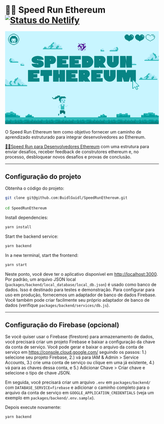 # 🏃‍♀️ Speed Run Ethereum [![Status do Netlify](https://api.netlify.com/api/v1/badges/f925ecf3-0b4b-4545-8412-7b860c76b7f1/deploy-status)](https://app.netlify.com/sites/wonderful-kirch-4ab41a/deploys)

![Miniatura SRE](./packages/react-app/public/thumbnail.png)

O Speed Run Ethereum tem como objetivo fornecer um caminho de aprendizado estruturado para integrar desenvolvedores ao Ethereum.

[🏃‍♀️Speed Run para Desenvolvedores Ethereum](https://medium.com/@austin_48503/%EF%B8%8Fethereum-dev-speed-run-bd72bcba6a4c) com uma estrutura para enviar desafios, receber feedback de construtores ethereum e, no processo, desbloquear novos desafios e provas de conclusão.

---

## Configuração do projeto

Obtenha o código do projeto:

```bash
git clone git@github.com:BuidlGuidl/SpeedRunEthereum.git

cd SpeedRunEthereum
```

Install dependencies:

```bash
yarn install
```

Start the backend service:

```bash
yarn backend
```

In a new terminal, start the frontend:

```bash
yarn start
```

Neste ponto, você deve ter o aplicativo disponível em <http://localhost:3000>. Por padrão, um arquivo JSON local (`packages/backend/local_database/local_db.json`) é usado como banco de dados. Isso é destinado para testes e demonstração. Para configurar para uso em produção, fornecemos um adaptador de banco de dados Firebase. Você também pode criar facilmente seu próprio adaptador de banco de dados (verifique `packages/backend/services/db.js`).

---

## Configuração do Firebase (opcional)

Se você quiser usar o Firebase (firestore) para armazenamento de dados, você precisará criar um projeto Firebase e baixar a configuração da chave da conta de serviço. Você pode gerar e baixar o arquivo da conta de serviço em <https://console.cloud.google.com/> seguindo os passos: 1.) selecione seu projeto Firebase, 2.) vá para IAM & Admin > Service Accounts, 3.) crie uma conta de serviço ou clique em uma já existente, 4.) vá para as chaves dessa conta, e 5.) Adicionar Chave > Criar chave e selecione o tipo de chave JSON.

Em seguida, você precisará criar um arquivo `.env` em `packages/backend/` com `DATABASE_SERVICE=firebase` e adicionar o caminho completo para o arquivo da conta de serviço em `GOOGLE_APPLICATION_CREDENTIALS` (veja um exemplo em `packages/backend/.env.sample`).

Depois execute novamente:

```bash
yarn backend
```
